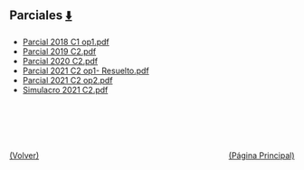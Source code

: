 
<html>
<body>
<h2>Parciales <a href="https://downgit.github.io/#/home?url=https://github.com/Apuntes-FIUBA/Apuntes-Electronica/tree/main/86 - Electrónica/8602 - Introduccion Ing Electronica/Examenes/Parciales" style="font-size:20px">  ⬇️ </a></h2>
<ul>
    <li><a href="Parcial 2018 C1 op1.pdf">Parcial 2018 C1 op1.pdf</a></li>
    <li><a href="Parcial 2019 C2.pdf">Parcial 2019 C2.pdf</a></li>
    <li><a href="Parcial 2020 C2.pdf">Parcial 2020 C2.pdf</a></li>
    <li><a href="Parcial 2021 C2 op1- Resuelto.pdf">Parcial 2021 C2 op1- Resuelto.pdf</a></li>
    <li><a href="Parcial 2021 C2 op2.pdf">Parcial 2021 C2 op2.pdf</a></li>
    <li><a href="Simulacro 2021 C2.pdf">Simulacro 2021 C2.pdf</a></li>
</ul>
</body>
</html>








<br><br><br><br><br><a href="../" style="float: left">(Volver)</a> <a href="https://apuntes-fiuba.github.io/Apuntes-Electronica" style="float: right">(Página Principal)</a>
